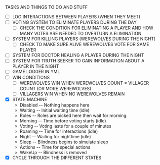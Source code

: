 TASKS AND THINGS TO DO AND STUFF

- [ ] LOG INTERACTIONS BETWEEN PLAYERS (WHEN THEY MEET)
- [ ] VOTING SYSTEM TO ELIMINATE PLAYERS DURING THE DAY
  - [ ] CHECK THE CONDITION FOR ELIMINATING A PLAYER AND HOW MANY VOTES ARE NEEDED TO OVERTURN A ELIMINATION
- [ ] SYSTEM FOR KILLING PLAYERS (WEREWOLVES DURING THE NIGHT)
  - [ ] CHECK TO MAKE SURE ALIVE WEREWOLVES VOTE FOR SAME PLAYER
- [ ] SYSTEM FOR DOCTOR HEALING A PLAYER DURING THE NIGHT
- [ ] SYSTEM FOR TRUTH SEEKER TO GAIN INFORMATION ABOUT A PLAYER IN THE NIGHT
- [ ] GAME LOGGER IN YML
- [ ] WIN CONDITIONS
  - [ ] WEREWOLVES WIN WHEN WEREWOLVES COUNT = VILLAGER COUNT (OR MORE WEREWOLVES)
  - [ ] VILLAGERS WIN WHEN NO WEREWOLVES REMAIN
- [x] STATE MACHINE
  - Disabled -- Nothing happens here
  - Waiting  -- Initial waiting time (idle)
  - Roles    -- Roles are picked here then wait for morning
  - Morning  -- Time before voting starts (idle)
  - Voting   -- Voting lasts for a couple of minutes
  - Roaming  -- Time for interactions (idle)
  - Night    -- Waiting for nighttime (idle)
  - Sleep    -- Blindness begins to simulate sleep
  - Actions  -- Time for special actions
  - WakeUp   -- Blindness is removed
- [x] CYCLE THROUGH THE DIFFERENT STATES
